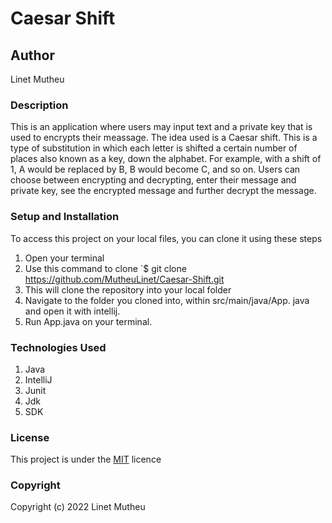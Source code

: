 # Caesar Shift

## Author

Linet Mutheu

### Description

This is an application where users may input text and a private key that is used to encrypts their meassage. The idea used is a Caesar shift. This is a type of substitution in which each letter is shifted a certain number of places also known as a key, down the alphabet. For example, with a shift of 1, A would be replaced by B, B would become C, and so on.
Users can choose between encrypting and decrypting, enter their message and private key, see the encrypted message and further decrypt the message.

### Setup and Installation

To access this project on your local files, you can clone it using these steps

1. Open your terminal
2. Use this command to clone `$ git clone
   https://github.com/MutheuLinet/Caesar-Shift.git
3. This will clone the repository into your local folder
4. Navigate to the folder you cloned into, within src/main/java/App. java and open it with intellij.
5. Run App.java on your terminal.

### Technologies Used

1. Java
2. IntelliJ
3. Junit
4. Jdk
5. SDK

### License

This project is under the [MIT](LICENSE) licence

### Copyright

Copyright (c) 2022 Linet Mutheu
